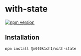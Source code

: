 # with-state

[![npm version](https://badgen.net/npm/v/@m0t0k1ch1/with-state)](https://npm.im/@m0t0k1ch1/with-state)

## Installation

```
npm install @m0t0k1ch1/with-state
```
